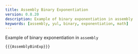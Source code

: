 ```yaml
---
title: Assembly Binary Exponentiation
version: 0.8.20
description: Example of binary exponentiation in assembly
keywords: [assembly, yul, binary, exponentiation, math]
---
```


Example of binary exponentiation in `assembly`

```solidity
{{{AssemblyBinExp}}}
```
